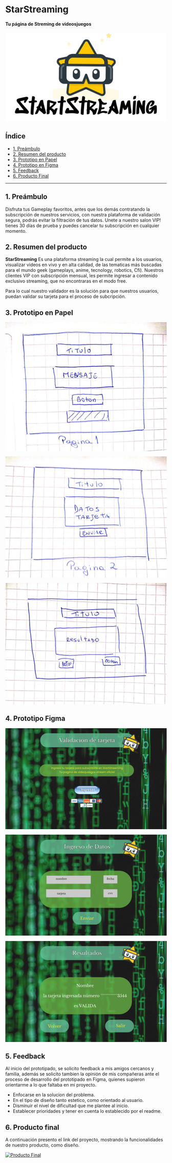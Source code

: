# StarStreaming
#### Tu página de Streming de videosjuegos

![Logo](https://github.com/Caroline-Jeldres/SCL015-card-validation/blob/desarrollo/imgReadme/logo.png?raw=true)

## Índice

* [1. Preámbulo](#1-preámbulo)
* [2. Resumen del producto](#2-resumen-del-producto)
* [3. Prototipo en Papel](#3-prototipo-en-papel)
* [4. Prototipo en Figma](#4-prototipo-en-figma)
* [5. Feedback](#5-feedback)
* [6. Producto Final](#6-producto-final)

***

## 1. Preámbulo

Disfruta tus Gameplay favoritos, antes que los demás contratando la subscripción de nuestros servicios, 
con nuestra plataforma de validación segura, podrás evitar la filtración de tus datos.
Unete a nuestro salon VIP! tienes 30 días de prueba y puedes cancelar tu subscripción en cualquier momento.

## 2. Resumen del producto

**StarStreaming** Es una plataforma streaming la cual permite a los usuarios, visualizar videos en vivo y en alta calidad,
de las tematicas más buscadas para el mundo geek (gameplays, anime, tecnology, robotics, Cfi). Nuestros clientes VIP con subscripción mensual, les permite ingresar a contenido exclusivo streaming, que no encontraras en el modo free.

Para lo cual nuestro validador es la solución para que nuestros usuarios, puedan validar su tarjeta para el proceso de subcripción.

## 3. Prototipo en Papel

![Prototipo Papel 1](https://github.com/Caroline-Jeldres/SCL015-card-validation/blob/desarrollo/imgReadme/prototipo1.jpeg?raw=true)

![Prototipo Papel 2](https://github.com/Caroline-Jeldres/SCL015-card-validation/blob/desarrollo/imgReadme/prototipo2.jpeg?raw=true)

![Prototipo Papel 3](https://github.com/Caroline-Jeldres/SCL015-card-validation/blob/desarrollo/imgReadme/prototipo3.jpeg?raw=true)

## 4. Prototipo Figma 

![Prototipo Figma 1](https://github.com/Caroline-Jeldres/SCL015-card-validation/blob/desarrollo/imgReadme/primeraPagina.png?raw=true)

![Prototipo Figma 2](https://github.com/Caroline-Jeldres/SCL015-card-validation/blob/desarrollo/imgReadme/segundaPagina.png?raw=true)

![Prototipo Figma 3](https://github.com/Caroline-Jeldres/SCL015-card-validation/blob/desarrollo/imgReadme/terceraPagina.png?raw=true)

## 5. Feedback

Al inicio del prototipado, se solicito feedback a mis amigos cercanos y familia, además se solicito tambien la opinión de mis compañeras ante el proceso de desarrollo del prototipado en Figma, quienes supieron orientarme a lo que faltaba en mi proyecto. 

* Enfocarse en la solucion del problema.
* En el tipo de diseño tanto estetico, como orientado al usuario.
* Disminuir el nivel de dificultad que me plantee al inicio.
* Establecer prioridades y tener en cuenta lo establecido por el readme.

## 6. Producto final 

A continuación presento el link del proyecto, mostrando la funcionalidades de nuestro producto, como diseño.


[![Producto Final](http://img.youtube.com/vi/mP442fIeylg/0.jpg)](https://caroline-jeldres.github.io/SCL015-card-validation/src/index.html)
